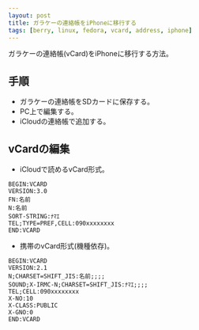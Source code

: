 ```yaml
---
layout: post
title: ガラケーの連絡帳をiPhoneに移行する
tags: [berry, linux, fedora, vcard, address, iphone]
---
```


ガラケーの連絡帳(vCard)をiPhoneに移行する方法。

## 手順

* ガラケーの連絡帳をSDカードに保存する。
* PC上で編集する。
* iCloudの連絡帳で追加する。

## vCardの編集

* iCloudで読めるvCard形式。

```
BEGIN:VCARD
VERSION:3.0
FN:名前
N:名前
SORT-STRING:ﾅﾏｴ
TEL;TYPE=PREF,CELL:090xxxxxxxx
END:VCARD
```

* 携帯のvCard形式(機種依存)。

```
BEGIN:VCARD
VERSION:2.1
N;CHARSET=SHIFT_JIS:名前;;;;
SOUND;X-IRMC-N;CHARSET=SHIFT_JIS:ﾅﾏｴ;;;;
TEL;CELL:090xxxxxxxx
X-NO:10
X-CLASS:PUBLIC
X-GNO:0
END:VCARD
```
